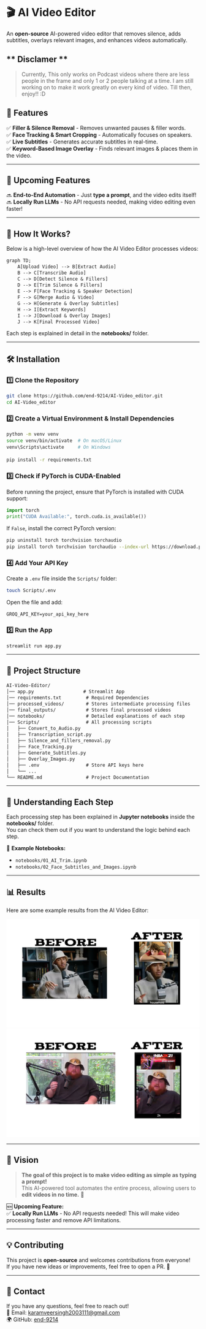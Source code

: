 # **🎬 AI Video Editor**  
An **open-source** AI-powered video editor that removes silence, adds subtitles, overlays relevant images, and enhances videos automatically.

## ** Disclamer **
> Currently, This only works on Podcast videos where there are less people in the frame and only 1 or 2 people talking at a time. I am still working on to make it work greatly on every kind of video. Till then, enjoy!! :D

## **🌟 Features**  
✅ **Filler & Silence Removal** - Removes unwanted pauses & filler words.  
✅ **Face Tracking & Smart Cropping** - Automatically focuses on speakers.  
✅ **Live Subtitles** - Generates accurate subtitles in real-time.  
✅ **Keyword-Based Image Overlay** - Finds relevant images & places them in the video.  

---

## **🚀 Upcoming Features**  
🔜 **End-to-End Automation** - Just **type a prompt**, and the video edits itself!  
🔜 **Locally Run LLMs** - No API requests needed, making video editing even faster!  

---

## **📌 How It Works?**  
Below is a high-level overview of how the AI Video Editor processes videos:  

```mermaid
graph TD;
    A[Upload Video] --> B[Extract Audio]
    B --> C[Transcribe Audio]
    C --> D[Detect Silence & Fillers]
    D --> E[Trim Silence & Fillers]
    E --> F[Face Tracking & Speaker Detection]
    F --> G[Merge Audio & Video]
    G --> H[Generate & Overlay Subtitles]
    H --> I[Extract Keywords]
    I --> J[Download & Overlay Images]
    J --> K[Final Processed Video]
```  

Each step is explained in detail in the **notebooks/** folder.  

---

## **🛠️ Installation**  

### **1️⃣ Clone the Repository**  
```bash
git clone https://github.com/end-9214/AI-Video_editor.git
cd AI-Video_editor
```

### **2️⃣ Create a Virtual Environment & Install Dependencies**  
```bash
python -m venv venv
source venv/bin/activate  # On macOS/Linux
venv\Scripts\activate     # On Windows

pip install -r requirements.txt
```

### **3️⃣ Check if PyTorch is CUDA-Enabled**  
Before running the project, ensure that PyTorch is installed with CUDA support:  
```python
import torch
print("CUDA Available:", torch.cuda.is_available())
```
If `False`, install the correct PyTorch version:  
```bash
pip uninstall torch torchvision torchaudio
pip install torch torchvision torchaudio --index-url https://download.pytorch.org/whl/cu118
```

### **4️⃣ Add Your API Key**  
Create a `.env` file inside the `Scripts/` folder:  
```bash
touch Scripts/.env
```
Open the file and add:  
```
GROQ_API_KEY=your_api_key_here
```

### **5️⃣ Run the App**  
```bash
streamlit run app.py
```

---

## **📂 Project Structure**  
```
AI-Video-Editor/
│── app.py                  # Streamlit App
│── requirements.txt         # Required Dependencies
│── processed_videos/        # Stores intermediate processing files
│── final_outputs/           # Stores final processed videos
│── notebooks/               # Detailed explanations of each step
│── Scripts/                 # All processing scripts
│   ├── Convert_to_Audio.py
│   ├── Transcription_script.py
│   ├── Silence_and_fillers_removal.py
│   ├── Face_Tracking.py
│   ├── Generate_Subtitles.py
│   ├── Overlay_Images.py
│   ├── .env                 # Store API keys here
│   └── ...
└── README.md                # Project Documentation
```

---

## **📖 Understanding Each Step**  
Each processing step has been explained in **Jupyter notebooks** inside the **notebooks/** folder.  
You can check them out if you want to understand the logic behind each step.  

📌 **Example Notebooks:**  
- `notebooks/01_AI_Trim.ipynb`  
- `notebooks/02_Face_Subtitles_and_Images.ipynb`  

---

## **📊 Results**  
Here are some example results from the AI Video Editor:  

![Example](examples/result_images/1st_result.jpg)
![Example](examples/result_images/2nd_thumb.jpg)

---

## **🎯 Vision**  
> **The goal of this project is to make video editing as simple as typing a prompt!**  
> This AI-powered tool automates the entire process, allowing users to **edit videos in no time.** 🚀  

🆕 **Upcoming Feature:**  
✅ **Locally Run LLMs** - No API requests needed! This will make video processing faster and remove API limitations.  

---

## **💡 Contributing**  
This project is **open-source** and welcomes contributions from everyone!  
If you have new ideas or improvements, feel free to open a PR. 🚀  

---

## **📧 Contact**  
If you have any questions, feel free to reach out!  
📩 Email: [karamveersingh2003111@gmail.com](mailto:karamveersingh2003111@gmail.com)  
🌍 GitHub: [end-9214](https://github.com/end-9214)

